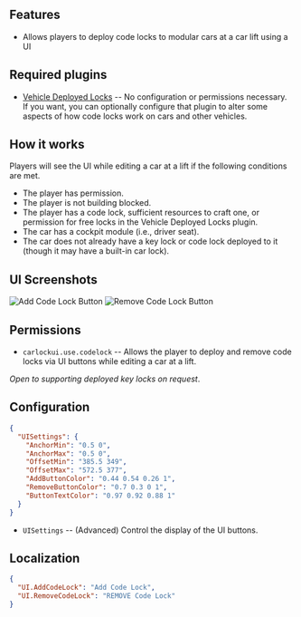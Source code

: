 ## Features

- Allows players to deploy code locks to modular cars at a car lift using a UI

## Required plugins

- [Vehicle Deployed Locks](https://umod.org/plugins/vehicle-deployed-locks) -- No configuration or permissions necessary. If you want, you can optionally configure that plugin to alter some aspects of how code locks work on cars and other vehicles.

## How it works

Players will see the UI while editing a car at a lift if the following conditions are met.

- The player has permission.
- The player is not building blocked.
- The player has a code lock, sufficient resources to craft one, or permission for free locks in the Vehicle Deployed Locks plugin.
- The car has a cockpit module (i.e., driver seat).
- The car does not already have a key lock or code lock deployed to it (though it may have a built-in car lock).

## UI Screenshots

![Add Code Lock Button](https://i.imgur.com/Xk91dHF.png)
![Remove Code Lock Button](https://i.imgur.com/IT1xsrZ.png)

## Permissions

- `carlockui.use.codelock` -- Allows the player to deploy and remove code locks via UI buttons while editing a car at a lift.

*Open to supporting deployed key locks on request*.

## Configuration
```json
{
  "UISettings": {
    "AnchorMin": "0.5 0",
    "AnchorMax": "0.5 0",
    "OffsetMin": "385.5 349",
    "OffsetMax": "572.5 377",
    "AddButtonColor": "0.44 0.54 0.26 1",
    "RemoveButtonColor": "0.7 0.3 0 1",
    "ButtonTextColor": "0.97 0.92 0.88 1"
  }
}
```

- `UISettings` -- (Advanced) Control the display of the UI buttons.

## Localization

```json
{
  "UI.AddCodeLock": "Add Code Lock",
  "UI.RemoveCodeLock": "REMOVE Code Lock"
}
```
